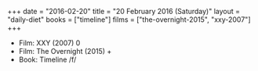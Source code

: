 +++
date = "2016-02-20"
title = "20 February 2016 (Saturday)"
layout = "daily-diet"
books = ["timeline"]
films = ["the-overnight-2015", "xxy-2007"]
+++


* Film: XXY (2007) 0
* Film: The Overnight (2015) +
* Book: Timeline /f/